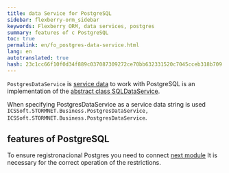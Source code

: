 ```yaml
--- 
title: data Service for PostgreSQL 
sidebar: flexberry-orm_sidebar 
keywords: Flexberry ORM, data services, postgres 
summary: features of c PostgreSQL 
toc: true 
permalink: en/fo_postgres-data-service.html 
lang: en 
autotranslated: true 
hash: 23c1cc66f10f0d34f889c037087309272ce70bb632331520c7045cceb318b709 
--- 
```


`PostgresDataService` is [service data](fo_data-service.html) to work with PostgreSQL is an implementation of the [abstract class SQLDataService](fo_sql-data-service.html). 

When specifying PostgresDataService as a service data string is used `ICSSoft.STORMNET.Business.PostgresDataService, ICSSoft.STORMNET.Business.PostgresDataService`. 

## features of PostgreSQL 

To ensure registronacional Postgres you need to connect [next module](http://www.postgresql.org/docs/current/static/citext.html) 
It is necessary for the correct operation of the restrictions. 



